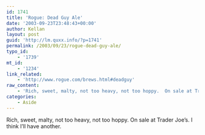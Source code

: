 ```yaml
---
id: 1741
title: 'Rogue: Dead Guy Ale'
date: '2003-09-23T23:48:43+00:00'
author: Kellan
layout: post
guid: 'http://lm.quxx.info/?p=1741'
permalink: /2003/09/23/rogue-dead-guy-ale/
typo_id:
    - '1739'
mt_id:
    - '1234'
link_related:
    - 'http://www.rogue.com/brews.html#deadguy'
raw_content:
    - 'Rich, sweet, malty, not too heavy, not too hoppy.  On sale at Trader Joe\''s.  I think I\''ll have another.'
categories:
    - Aside
---
```


Rich, sweet, malty, not too heavy, not too hoppy. On sale at Trader Joe’s. I think I’ll have another.